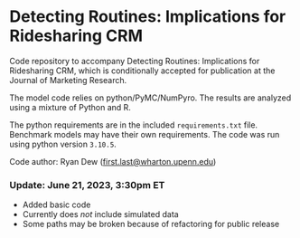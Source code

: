 # Detecting Routines: Implications for Ridesharing CRM

Code repository to accompany Detecting Routines: Implications for Ridesharing CRM, which is conditionally accepted for publication at the Journal of Marketing Research.

The model code relies on python/PyMC/NumPyro. The results are analyzed using a mixture of Python and R. 

The python requirements are in the included `requirements.txt` file. Benchmark models may have their own requirements. The code was run using python version `3.10.5`.

Code author: Ryan Dew (first.last@wharton.upenn.edu)

### Update: June 21, 2023, 3:30pm ET
* Added basic code
* Currently does *not* include simulated data
* Some paths may be broken because of refactoring for public release